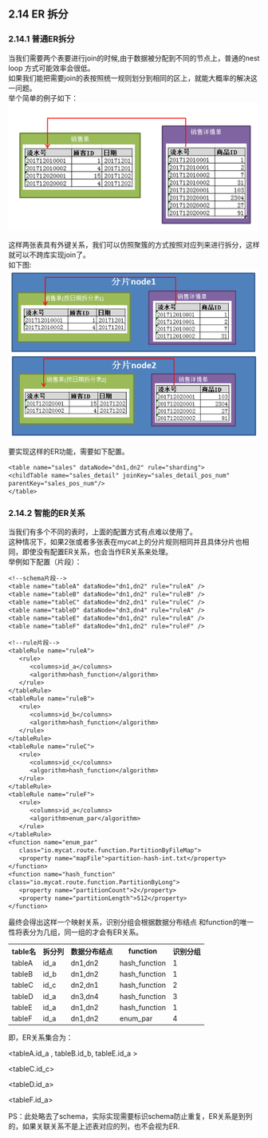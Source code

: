 ## 2.14 ER 拆分
### 2.14.1 普通ER拆分
当我们需要两个表要进行join的时候,由于数据被分配到不同的节点上，普通的nest loop 方式可能效率会很低。  
如果我们能把需要join的表按照统一规则划分到相同的区上，就能大概率的解决这一问题。  
举个简单的例子如下：  
![14_er_table](pic/2.14_er_table.png)

这样两张表具有外键关系，我们可以仿照聚簇的方式按照对应列来进行拆分，这样就可以不跨库实现join了。  
如下图:  
![14_er_table_split](pic/2.14_er_table_split.png)

要实现这样的ER功能，需要如下配置。  
```
<table name="sales" dataNode="dn1,dn2" rule="sharding">
<childTable name="sales_detail" joinKey="sales_detail_pos_num" parentKey="sales_pos_num"/>
</table>
``` 


### 2.14.2 智能的ER关系
当我们有多个不同的表时，上面的配置方式有点难以使用了。  
这种情况下，如果2张或者多张表在mycat上的分片规则相同并且具体分片也相同，即使没有配置ER关系，也会当作ER关系来处理。  
举例如下配置（片段）：
```
<!--schema片段-->
<table name="tableA" dataNode="dn1,dn2" rule="ruleA" />
<table name="tableB" dataNode="dn1,dn2" rule="ruleB" />
<table name="tableC" dataNode="dn2,dn1" rule="ruleC" />
<table name="tableD" dataNode="dn3,dn4" rule="ruleA" />
<table name="tableE" dataNode="dn1,dn2" rule="ruleA" />
<table name="tableF" dataNode="dn1,dn2" rule="ruleF" />
 
<!--rule片段-->
<tableRule name="ruleA">
   <rule>
      <columns>id_a</columns>
      <algorithm>hash_function</algorithm>
   </rule>
</tableRule>
<tableRule name="ruleB">
   <rule>
      <columns>id_b</columns>
      <algorithm>hash_function</algorithm>
   </rule>
</tableRule>
<tableRule name="ruleC">
   <rule>
      <columns>id_c</columns>
      <algorithm>hash_function</algorithm>
   </rule>
</tableRule>
<tableRule name="ruleF">
   <rule>
      <columns>id_a</columns>
      <algorithm>enum_par</algorithm>
   </rule>
</tableRule>
<function name="enum_par"
   class="io.mycat.route.function.PartitionByFileMap">
   <property name="mapFile">partition-hash-int.txt</property>
</function>
<function name="hash_function" class="io.mycat.route.function.PartitionByLong">
   <property name="partitionCount">2</property>
   <property name="partitionLength">512</property>
</function>  
``` 

最终会得出这样一个映射关系，识别分组会根据数据分布结点 和function的唯一性将表分为几组，同一组的才会有ER关系。
<table >

<tbody>
<tr >
	<th >
		table名
	</th>
	<th >
		拆分列
	</th>
	<th    >
		数据分布结点
	</th>
	<th colspan="1"    >
		function
	</th>
	<th colspan="1"    >
		识别分组
	</th>
</tr>
<tr>
	<td >
		tableA
	</td>
	<td >
		id_a
	</td>
	<td >
		dn1,dn2
	</td>
	<td colspan="1" >
		hash_function
	</td>
	<td colspan="1" >1</td>
</tr>
<tr>
	<td >
		tableB
	</td>
	<td >
		id_b
	</td>
	<td >
		dn1,dn2
	</td>
	<td colspan="1" >
		hash_function
	</td>
	<td colspan="1" >1</td>
</tr>
<tr>
	<td >
		tableC
	</td>
	<td >
		id_c
	</td>
	<td >
		dn2,dn1
	</td>
	<td colspan="1" >
		hash_function
	</td>
	<td colspan="1" >2</td>
</tr>
<tr>
	<td >
		tableD
	</td>
	<td >
		id_a
	</td>
	<td >
		dn3,dn4
	</td>
	<td colspan="1" >
		hash_function
	</td>
	<td colspan="1" >3</td>
</tr>
<tr>
	<td >
		tableE
	</td>
	<td >
		id_a
	</td>
	<td >
		dn1,dn2
	</td>
	<td colspan="1" >
		hash_function
	</td>
	<td colspan="1" >1</td>
</tr>
<tr>
	<td colspan="1" >
		tableF
	</td>
	<td colspan="1" >
		id_a
	</td>
	<td colspan="1" >
		dn1,dn2
	</td>
	<td colspan="1" >
		enum_par
	</td>
	<td colspan="1" >4</td>
</tr>
</tbody>
</table>

即，ER关系集合为：

<tableA.id_a , tableB.id_b, tableE.id_a > 

<tableC.id_c>

<tableD.id_a>

<tableF.id_a>

PS：此处略去了schema，实际实现需要标识schema防止重复，ER关系是到列的，如果关联关系不是上述表对应的列，也不会视为ER.
